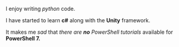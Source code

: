 I enjoy writing *python* code.

I have started to learn **c#** along with the **Unity** framework.

It makes me *sad* that *there are **no** PowerShell tutorials* available for **PowerShell 7.**


